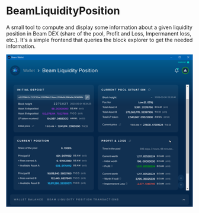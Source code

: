 # BeamLiquidityPosition
A small tool to compute and display some information about a given liquidity position in Beam DEX (share of the pool, Profit and Loss, Impermanent loss, etc.). It's a simple frontend that queries the block explorer to get the needed information.
 
![Screenshot](/src/assets/screenshots/Screenshot_BeamLiquidityPosition_2.png)
